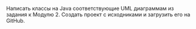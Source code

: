 Написать классы на Java соответствующие UML диаграммам из задания к Модулю 2.
Создать проект с исходниками и загрузить его на GitHub.
